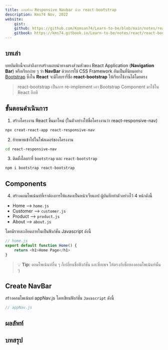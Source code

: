 ```yaml
---
title: การสร้าง Responsive Navbar ด้วย react-bootstrap
description: Kms74 Nov, 2022
website:
    gist: 
    github: https://github.com/Komsan74/Learn-to-be/blob/main/notes/react/react-bootstrap-responsive-navbar
    gitbook: https://kms74.gitbook.io/Learn-to-be/notes/react/react-bootstrap-responsive-navbar.md
---
```


## บทเล่า<a name="info"></a>

บทบันทึกนี้จะเล่าถึงการสร้างแถบนำทางตรงส่วนหัวของ React Application (**Navigation Bar**) หรือเรียกง่าย ๆ ว่า **NavBar** ด้วยการใช้ CSS Framework อันเป็นที่นิยมอย่าง [Bootstrap](#) ซึ่งใน **React** จะมีไลบรารี่ชื่อ **react-bootstrap** ให้เรียกใช้งานได้โดยตรง

> react-bootstrap เป็นการ re-implement เอา ฺBootstrap Component มาใช้ใน React อีกที

## ขั้นตอนดำเนินการ<a name="method"></a>

1. สร้างโครงงาน React ขึ้นมาใหม่ (ในตัวอย่างให้ชื่อโครงงานว่า react-responsive-nav)

```sh
npx creat-react-app react-responsive-nav
```

2. ย้ายพาธเข้าไปในโฟลเดอร์ของโครงงาน

```sh
cd react-responsive-nav
```

3. ติดตั้งไลบรารี่ `bootstrap` และ `react-bootstrap`


```sh
npm i bootstrap react-bootstrap
```

## Components

4. สร้างคอมโพเน้นท์ที่เราต้องการให้แสดงเป็นหน้าเว็บแอป ผู้บันทึกทำตัวอย่างไว้ 4 หน้าดังนี้

* Home --> `home.js`
* Customer --> `customer.js`
* Product --> `product.js`
* About --> `about.js`

โดยมีรายละเอียดภายในเป็นฟังก์ชั่น Javascript ดังนี้

```js
// home.js
export default function Home() {
    return <h1>Home Page</h1>
}
```

> :bulb: **Tip:** 
> คอมโพเน้นท์อื่น ๆ ก็เปลี่ยนชื่อฟังก์ชั่น และชื่อเพจ ให้ตรงกับชื่อของคอมโพเน้นท์นั้น ๆ


## Create NavBar

สร้างคอมโพเน้นท์ appNav.js โดยเขียนฟังก์ชั่น `Javascript` ดังนี้

```js
// appNav.js

```

## ผลลัพท์<a name="result"></a>

## บทสรุป<a name="conclusion"></a>